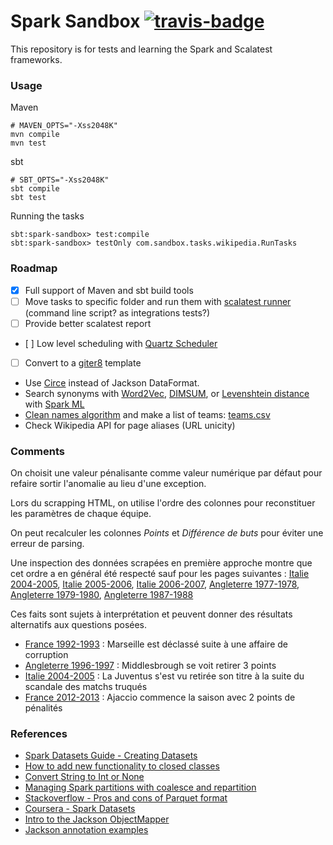 Spark Sandbox [![travis-badge][]][travis]
=======

[travis]:                https://travis-ci.org/mycaule/spark-sandbox
[travis-badge]:          https://travis-ci.org/mycaule/spark-sandbox.svg?branch=master

This repository is for tests and learning the Spark and Scalatest frameworks.

### Usage

Maven
```
# MAVEN_OPTS="-Xss2048K"
mvn compile
mvn test
```

sbt
```
# SBT_OPTS="-Xss2048K"
sbt compile
sbt test
```

Running the tasks
```
sbt:spark-sandbox> test:compile
sbt:spark-sandbox> testOnly com.sandbox.tasks.wikipedia.RunTasks
```

### Roadmap

- [x] Full support of Maven and sbt build tools
- [ ] Move tasks to specific folder and run them with [scalatest runner](http://www.scalatest.org/user_guide/using_the_runner) (command line script? as integrations tests?)
- [ ] Provide better scalatest report
- [ ] Low level scheduling with [Quartz Scheduler](https://github.com/enragedginger/akka-quartz-scheduler)
- [ ] Convert to a [giter8](https://github.com/foundweekends/giter8) template

- Use [Circe](https://github.com/circe/circe) instead of Jackson DataFormat.
- Search synonyms with [Word2Vec](https://www.quora.com/What-are-good-ways-to-automatically-find-synonyms-using-machine-learning-ML-techniques-What-are-good-ways-to-automatically-find-antonyms-using-ML-techniques), [DIMSUM](https://databricks.com/blog/2014/10/20/efficient-similarity-algorithm-now-in-spark-twitter.html), or [Levenshtein distance](https://medium.com/@mrpowers/fuzzy-matching-in-spark-with-soundex-and-levenshtein-distance-6749f5af8f28) with [Spark ML](https://spark.apache.org/docs/2.2.0/mllib-feature-extraction.html#word2vec)
- [Clean names algorithm](src/main/scala/com/test/models/LeagueStanding.scala) and make a list of teams: [teams.csv](src/main/resources/teams.csv)
- Check Wikipedia API for page aliases (URL unicity)


### Comments

On choisit une valeur pénalisante comme valeur numérique par défaut pour refaire sortir l'anomalie au lieu d'une exception.

Lors du scrapping HTML, on utilise l'ordre des colonnes pour reconstituer les paramètres de chaque équipe.

On peut recalculer les colonnes *Points* et *Différence de buts* pour éviter une erreur de parsing.

Une inspection des données scrapées en première approche montre que cet ordre a en général été respecté sauf pour les pages suivantes : [Italie 2004-2005](https://fr.wikipedia.org/wiki/Championnat_d'Italie_de_football_2004-2005), [Italie 2005-2006](https://fr.wikipedia.org/wiki/Championnat_d'Italie_de_football_2005-2006), [Italie 2006-2007](https://fr.wikipedia.org/wiki/Championnat_d'Italie_de_football_2006-2007), [Angleterre 1977-1978](https://fr.wikipedia.org/wiki/Championnat_d'Angleterre_de_football_1977-1978), [Angleterre 1979-1980](https://fr.wikipedia.org/wiki/Championnat_d'Angleterre_de_football_1979-1980), [Angleterre 1987-1988](https://fr.wikipedia.org/wiki/Championnat_d'Angleterre_de_football_1987-1988)

Ces faits sont sujets à interprétation et peuvent donner des résultats alternatifs aux questions posées.

- [France 1992-1993](https://fr.wikipedia.org/wiki/Championnat_de_France_de_football_1992-1993) : Marseille est déclassé suite à une affaire de corruption
- [Angleterre 1996-1997](https://fr.wikipedia.org/wiki/Championnat_d'Angleterre_de_football_1996-1996) : Middlesbrough se voit retirer 3 points
- [Italie 2004-2005](https://fr.wikipedia.org/wiki/Championnat_d'Italie_de_football_2004-2005) : La Juventus s'est vu retirée son titre à la suite du scandale des matchs truqués
- [France 2012-2013](https://fr.wikipedia.org/wiki/Championnat_de_France_de_football_2012-2013) : Ajaccio commence la saison avec 2 points de pénalités

### References

- [Spark Datasets Guide - Creating Datasets](https://people.apache.org/~pwendell/spark-nightly/spark-master-docs/latest/sql-programming-guide.html#creating-datasets)
- [How to add new functionality to closed classes](https://alvinalexander.com/scala/scala-for-loop-yield-examples-yield-tutorial#a-real-world-example)
- [Convert String to Int or None](https://stackoverflow.com/questions/23811425/scala-convert-string-to-int-or-none)
- [Managing Spark partitions with coalesce and repartition](https://hackernoon.com/managing-spark-partitions-with-coalesce-and-repartition-4050c57ad5c4)
- [Stackoverflow - Pros and cons of Parquet format](https://stackoverflow.com/questions/36822224/what-are-the-pros-and-cons-of-parquet-format-compared-to-other-formats)
- [Coursera - Spark Datasets](https://www.coursera.org/learn/scala-spark-big-data/lecture/yrfPh/datasets)
- [Intro to the Jackson ObjectMapper](http://www.baeldung.com/jackson-object-mapper-tutorial)
- [Jackson annotation examples](http://www.baeldung.com/jackson-annotations)
